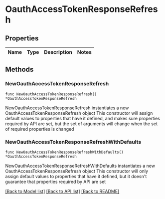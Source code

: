 # OauthAccessTokenResponseRefresh

## Properties

Name | Type | Description | Notes
------------ | ------------- | ------------- | -------------

## Methods

### NewOauthAccessTokenResponseRefresh

`func NewOauthAccessTokenResponseRefresh() *OauthAccessTokenResponseRefresh`

NewOauthAccessTokenResponseRefresh instantiates a new OauthAccessTokenResponseRefresh object
This constructor will assign default values to properties that have it defined,
and makes sure properties required by API are set, but the set of arguments
will change when the set of required properties is changed

### NewOauthAccessTokenResponseRefreshWithDefaults

`func NewOauthAccessTokenResponseRefreshWithDefaults() *OauthAccessTokenResponseRefresh`

NewOauthAccessTokenResponseRefreshWithDefaults instantiates a new OauthAccessTokenResponseRefresh object
This constructor will only assign default values to properties that have it defined,
but it doesn't guarantee that properties required by API are set


[[Back to Model list]](../README.md#documentation-for-models) [[Back to API list]](../README.md#documentation-for-api-endpoints) [[Back to README]](../README.md)


